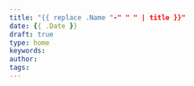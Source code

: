 ```yaml
---
title: "{{ replace .Name "-" " " | title }}"
date: {{ .Date }}
draft: true
type: home
keywords:
author: 
tags: 
---
```


